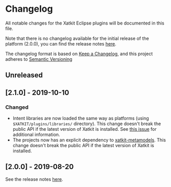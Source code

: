 # Changelog

All notable changes for the Xatkit Eclipse plugins will be documented in this file.

Note that there is no changelog available for the initial release of the platform (2.0.0), you can find the release notes [here](https://github.com/xatkit-bot-platform/xatkit-eclipse/releases).

The changelog format is based on [Keep a Changelog](https://keepachangelog.com/en/1.0.0/), and this project adheres to [Semantic Versioning](https://semver.org/v2.0.0.html)

## Unreleased

## [2.1.0] - 2019-10-10

### Changed

- Intent libraries are now loaded the same way as platforms (using `$XATKIT/plugins/libraries/` directory). This change doesn't break the public API if the latest version of Xatkit is installed. See [this issue](https://github.com/xatkit-bot-platform/xatkit-eclipse/issues/18) for additional information.
- The projects now has an explicit dependency to [xatkit-metamodels](https://github.com/xatkit-bot-platform/xatkit-metamodels). This change doesn't break the public API if the latest version of Xatkit is installed.

## [2.0.0] - 2019-08-20 

See the release notes [here](https://github.com/xatkit-bot-platform/xatkit-eclipse/releases).

